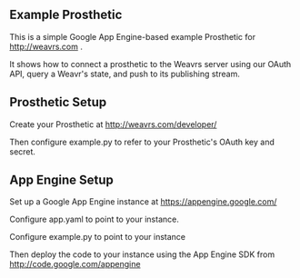 Example Prosthetic
------------------

This is a simple Google App Engine-based example Prosthetic for
http://weavrs.com .

It shows how to connect a prosthetic to the Weavrs server using our OAuth API,
query a Weavr's state, and push to its publishing stream.

Prosthetic Setup
----------------

Create your Prosthetic at http://weavrs.com/developer/

Then configure example.py to refer to your Prosthetic's OAuth key and secret.

App Engine Setup
----------------

Set up a Google App Engine instance at https://appengine.google.com/

Configure app.yaml to point to your instance.

Configure example.py to point to your instance

Then deploy the code to your instance using the App Engine SDK from
http://code.google.com/appengine
